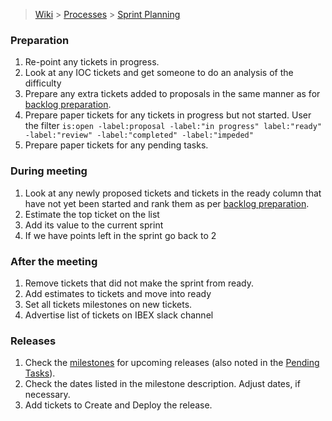 > [Wiki](Home) > [Processes](Processes) > [Sprint Planning](Sprint-Planning)

### Preparation

1. Re-point any tickets in progress.
1. Look at any IOC tickets and get someone to do an analysis of the difficulty
1. Prepare any extra tickets added to proposals in the same manner as for [backlog preparation](Backlog-Preparation).
1. Prepare paper tickets for any tickets in progress but not started. User the filter `is:open -label:proposal -label:"in progress" label:"ready" -label:"review" -label:"completed" -label:"impeded"`
1. Prepare paper tickets for any pending tasks.

### During meeting

1. Look at any newly proposed tickets and tickets in the ready column that have not yet been started and rank them as per [backlog preparation](Backlog-Preparation).
2. Estimate the top ticket on the list
3. Add its value to the current sprint
4. If we have points left in the sprint go back to 2

### After the meeting

1. Remove tickets that did not make the sprint from ready.
1. Add estimates to tickets and move into ready
1. Set all tickets milestones on new tickets.
1. Advertise list of tickets on IBEX slack channel

### Releases

1. Check the [milestones](https://github.com/ISISComputingGroup/IBEX/milestones) for upcoming releases (also noted in the [Pending Tasks](https://github.com/ISISComputingGroup/IBEX/wiki/Pending-Tasks)).
1. Check the dates listed in the milestone description.  Adjust dates, if necessary.
1. Add tickets to Create and Deploy the release.
